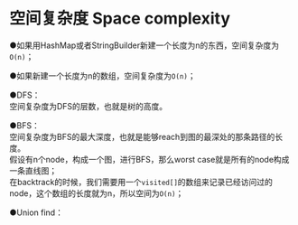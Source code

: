 # 空间复杂度 Space complexity

●如果用HashMap或者StringBuilder新建一个长度为n的东西，空间复杂度为`O(n)`；

●如果新建一个长度为n的数组，空间复杂度为`O(n)`；



●DFS：  
空间复杂度为DFS的层数，也就是树的高度。

●BFS：  
空间复杂度为BFS的最大深度，也就是能够reach到图的最深处的那条路径的长度。  
假设有n个node，构成一个图，进行BFS，那么worst case就是所有的node构成一条直线图；  
在backtrack的时候，我们需要用一个`visited[]`的数组来记录已经访问过的node，这个数组的长度就为n，所以空间为`O(n)`；



●Union find：

